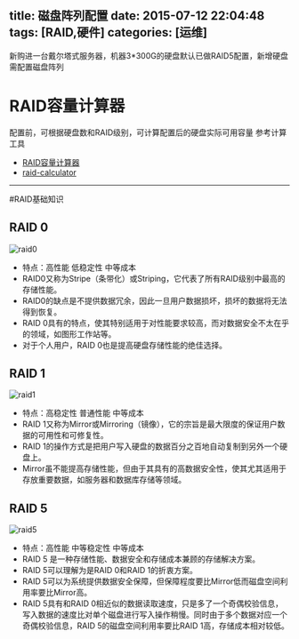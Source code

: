title: 磁盘阵列配置
date: 2015-07-12 22:04:48
tags: [RAID,硬件] 
categories: [运维] 
---

新购进一台戴尔塔式服务器，机器3*300G的硬盘默认已做RAID5配置，新增硬盘需配置磁盘阵列  
# RAID容量计算器  
配置前，可根据硬盘数和RAID级别，可计算配置后的硬盘实际可用容量
参考计算工具
* [RAID容量计算器](http://www.ab126.com/web/2879.html)
* [raid-calculator](http://www.raid-calculator.com/default.aspx)


- - -
<!-- more -->

#RAID基础知识    
## RAID 0  
![raid0](raid0.gif)
* 特点：高性能 低稳定性 中等成本
* RAID0又称为Stripe（条带化）或Striping，它代表了所有RAID级别中最高的存储性能。
* RAID0的缺点是不提供数据冗余，因此一旦用户数据损坏，损坏的数据将无法得到恢复。
* RAID 0具有的特点，使其特别适用于对性能要求较高，而对数据安全不太在乎的领域，如图形工作站等。
* 对于个人用户，RAID 0也是提高硬盘存储性能的绝佳选择。

## RAID 1  
![raid1](raid1.gif)

* 特点：高稳定性 普通性能 中等成本
* RAID 1又称为Mirror或Mirroring（镜像），它的宗旨是最大限度的保证用户数据的可用性和可修复性。 
* RAID 1的操作方式是把用户写入硬盘的数据百分之百地自动复制到另外一个硬盘上。
* Mirror虽不能提高存储性能，但由于其具有的高数据安全性，使其尤其适用于存放重要数据，如服务器和数据库存储等领域。

## RAID 5  
![raid5](raid5.gif)
* 特点：高性能 中等稳定性 中等成本
* RAID 5 是一种存储性能、数据安全和存储成本兼顾的存储解决方案。 
* RAID 5可以理解为是RAID 0和RAID 1的折衷方案。
* RAID 5可以为系统提供数据安全保障，但保障程度要比Mirror低而磁盘空间利用率要比Mirror高。
* RAID 5具有和RAID 0相近似的数据读取速度，只是多了一个奇偶校验信息，写入数据的速度比对单个磁盘进行写入操作稍慢。同时由于多个数据对应一个奇偶校验信息，RAID 5的磁盘空间利用率要比RAID 1高，存储成本相对较低。